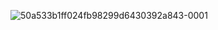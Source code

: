 ![50a533b1ff024fb98299d6430392a843-0001](https://user-images.githubusercontent.com/91948064/136749233-aa2a7e7d-3cdd-4215-9088-fd91694475f7.jpg)



